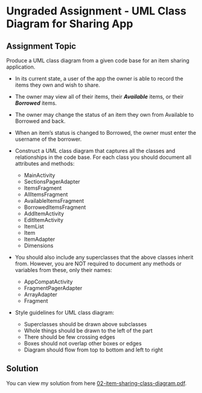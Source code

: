 # Ungraded Assignment - UML Class Diagram for Sharing App

## Assignment Topic

Produce a UML class diagram from a given code base for an item sharing application.

- In its current state, a user of the app the owner is able to record the items they own and wish to share.
- The owner may view all of their items, their ***Available*** items, or their ***Borrowed*** items.
- The owner may change the status of an item they own from Available to Borrowed and back.
- When an item’s status is changed to Borrowed, the owner must enter the username of the borrower.

- Construct a UML class diagram that captures all the classes and relationships in the code base. For each class you should document all attributes and methods:
  - MainActivity
  - SectionsPagerAdapter
  - ItemsFragment
  - AllItemsFragment
  - AvailableItemsFragment
  - BorrowedItemsFragment
  - AddItemActivity
  - EditItemActivity
  - ItemList
  - Item
  - ItemAdapter
  - Dimensions

- You should also include any superclasses that the above classes inherit from. However, you are NOT required to document any methods or variables from these, only their names:
  - AppCompatActivity
  - FragmentPagerAdapter
  - ArrayAdapter<Item>
  - Fragment

- Style guidelines for UML class diagram:
  - Superclasses should be drawn above subclasses
  - Whole things should be drawn to the left of the part
  - There should be few crossing edges
  - Boxes should not overlap other boxes or edges
  - Diagram should flow from top to bottom and left to right

## Solution

You can view my solution from here [02-item-sharing-class-diagram.pdf](./02-item-sharing-class-diagram.pdf).
